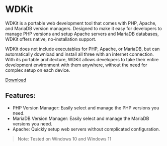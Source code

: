 # WDKit
WDKit is a portable web development tool that comes with PHP, Apache, and MariaDB version managers. Designed to make it easy for developers to manage PHP versions and setup Apache servers and MariaDB databases, WDKit offers native, no-installation support.

WDKit does not include executables for PHP, Apache, or MariaDB, but can automatically download and install all three with an internet connection. With its portable architecture, WDKit allows developers to take their entire development environment with them anywhere, without the need for complex setup on each device.

[Download](https://github.com/navetacandra/WDKit/archive/refs/heads/master.zip)

## Features:
- PHP ​​Version Manager: Easily select and manage the PHP versions you need.
- MariaDB ​​Version Manager: Easily select and manage the MariaDB versions you need.
- Apache: Quickly setup web servers without complicated configuration.


> Note: Tested on Windows 10 and Windows 11